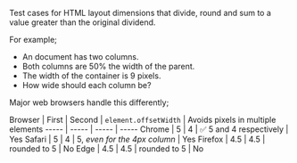 Test cases for HTML layout dimensions that divide, round and sum to a value greater than the original dividend.

For example;

- An document has two columns.
- Both columns are 50% the width of the parent.
- The width of the container is 9 pixels.
- How wide should each column be?

Major web browsers handle this differently;

Browser | First | Second | `element.offsetWidth` | Avoids pixels in multiple elements
----- | ----- | ----- | -----
Chrome | 5 | 4 | ✅ 5 and 4 respectively | Yes
Safari | 5 | 4 | 5, _even for the 4px column_ | Yes
Firefox | 4.5 | 4.5 | rounded to 5 | No
Edge | 4.5 | 4.5 | rounded to 5 | No
 
